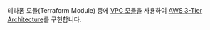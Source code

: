 
테라폼 모듈(Terraform Module) 중에 [VPC 모듈](https://registry.terraform.io/modules/terraform-aws-modules/vpc/aws/latest)을 사용하여 [AWS 3-Tier Architecture](https://unchaptered.notion.site/AWS-VPC-3-Teier-Architecture-e54fa5e1a8a9442a8e755d82c63dcf27)를 구현합니다.